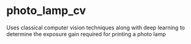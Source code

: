 # photo_lamp_cv
Uses classical computer vision techniques along with deep learning to determine the exposure gain required for printing a photo lamp

